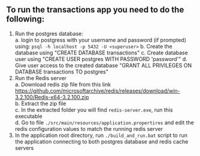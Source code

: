 ## To run the transactions app you need to do the following:
1. Run the postgres database:  
    a. login to postgress with your username and password (if prompted) using: `psql -h localhost -p 5432 -U <superuser>`
    b. Create the database using "CREATE DATABASE transactions"
    c. Create database user using "CREATE USER postgres WITH PASSWORD 'password'"
    d. Give user access to the created database "GRANT ALL PRIVILEGES ON DATABASE transactions TO postgres"
2. Run the Redis server  
    a. Download redis zip file from this link https://github.com/microsoftarchive/redis/releases/download/win-3.2.100/Redis-x64-3.2.100.zip  
    b. Extract the zip file  
    c. In the extracted folder you will find `redis-server.exe`, run this executable   
    d. Go to file `./src/main/resources/application.propertires` and edit the redis configuration values to match the running redis server  
3. In the application root directory, run `./build_and_run.bat` script to run the application connecting to both postgres database and redis cache servers